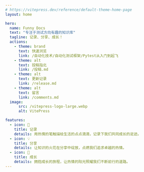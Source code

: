 ```yaml
---
# https://vitepress.dev/reference/default-theme-home-page
layout: home

hero:
  name: Funny Docs
  text: "专注于测试方向有趣的知识库"
  tagline: 记录、分享、成长！
  actions:
    - theme: brand
      text: 快速浏览
      link: /自动化技术/自动化测试框架/Pytest从入门到起飞
    - theme: alt
      text: 投稿指北
      link: /投稿.md
    - theme: alt
      text: 更新记录
      link: /release.md
    - theme: alt
      text: 留言
      link: /comments.md
  image:
      src: /vitepress-logo-large.webp
      alt: VitePress

features:
  - icon: 📝
    title: 记录
    details: 用热情的笔触描绘生活的点点滴滴，记录下我们共同成长的足迹。
  - icon: 💡
    title: 分享
    details: 让知识的火花在分享中绽放，点燃我们追求卓越的热情。
  - icon: 🚀
    title: 成长
    details: 拥抱成长的旅程，让热情的阳光照耀我们不断前行的道路。
---
```


<style>
:root {
  --vp-home-hero-name-color: transparent;
  --vp-home-hero-name-background: -webkit-linear-gradient(120deg, #bd34fe 30%, #41d1ff);

  --vp-home-hero-image-background-image: linear-gradient(-45deg, #bd34fe 50%, #47caff 50%);
  --vp-home-hero-image-filter: blur(44px);
}

@media (min-width: 640px) {
  :root {
    --vp-home-hero-image-filter: blur(56px);
  }
}

@media (min-width: 960px) {
  :root {
    --vp-home-hero-image-filter: blur(68px);
  }
}
</style>